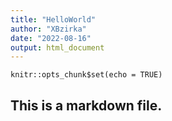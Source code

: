 ```yaml
---
title: "HelloWorld"
author: "XBzirka"
date: "2022-08-16"
output: html_document
---
```


```{r setup, include=FALSE}
knitr::opts_chunk$set(echo = TRUE)
```

## This is a markdown file.

